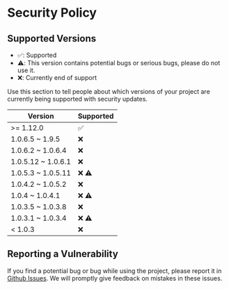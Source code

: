 # Security Policy

## Supported Versions

- :white_check_mark:: Supported
- :warning:: This version contains potential bugs or serious bugs, please do not use it.
- :x:: Currently end of support

Use this section to tell people about which versions of your project are
currently being supported with security updates.

| Version            | Supported          |
| ------------------ | ------------------ |
| >= 1.12.0          | :white_check_mark: |
| 1.0.6.5 ~ 1.9.5    | :x:                |
| 1.0.6.2 ~ 1.0.6.4  | :x:                |
| 1.0.5.12 ~ 1.0.6.1 | :x:                |
| 1.0.5.3 ~ 1.0.5.11 | :x: :warning:      |
| 1.0.4.2 ~ 1.0.5.2  | :x:                |
| 1.0.4 ~ 1.0.4.1    | :x: :warning:      |
| 1.0.3.5 ~ 1.0.3.8  | :x:                |
| 1.0.3.1 ~ 1.0.3.4  | :x: :warning:      |
| < 1.0.3            | :x:                |

## Reporting a Vulnerability

If you find a potential bug or bug while using the project, please report it in [Github Issues](https://github.com/Corona-Studio/ProjBobcat/issues). We will promptly give feedback on mistakes in these issues.
